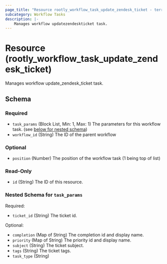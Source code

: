 ```yaml
---
page_title: "Resource rootly_workflow_task_update_zendesk_ticket - terraform-provider-rootly"
subcategory: Workflow Tasks
description: |-
    Manages workflow updatezendeskticket task.
---
```


# Resource (rootly_workflow_task_update_zendesk_ticket)

Manages workflow update_zendesk_ticket task.

<!-- schema generated by tfplugindocs -->
## Schema

### Required

- `task_params` (Block List, Min: 1, Max: 1) The parameters for this workflow task. (see [below for nested schema](#nestedblock--task_params))
- `workflow_id` (String) The ID of the parent workflow

### Optional

- `position` (Number) The position of the workflow task (1 being top of list)

### Read-Only

- `id` (String) The ID of this resource.

<a id="nestedblock--task_params"></a>
### Nested Schema for `task_params`

Required:

- `ticket_id` (String) The ticket id.

Optional:

- `completion` (Map of String) The completion id and display name.
- `priority` (Map of String) The priority id and display name.
- `subject` (String) The ticket subject.
- `tags` (String) The ticket tags.
- `task_type` (String)

